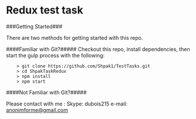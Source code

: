 # Redux test task

###Getting Started###

There are two methods for getting started with this repo.

####Familiar with Git?#####
Checkout this repo, install dependencies, then start the gulp process with the following:

```
	> git clone https://github.com/Shpak1/TestTasks.git
	> cd ShpakTaskRedux
	> npm install
	> npm start
```

####Not Familiar with Git?#####

Please contact with me :
Skype: dubois215
e-mail: anonimforme@gmail.com

